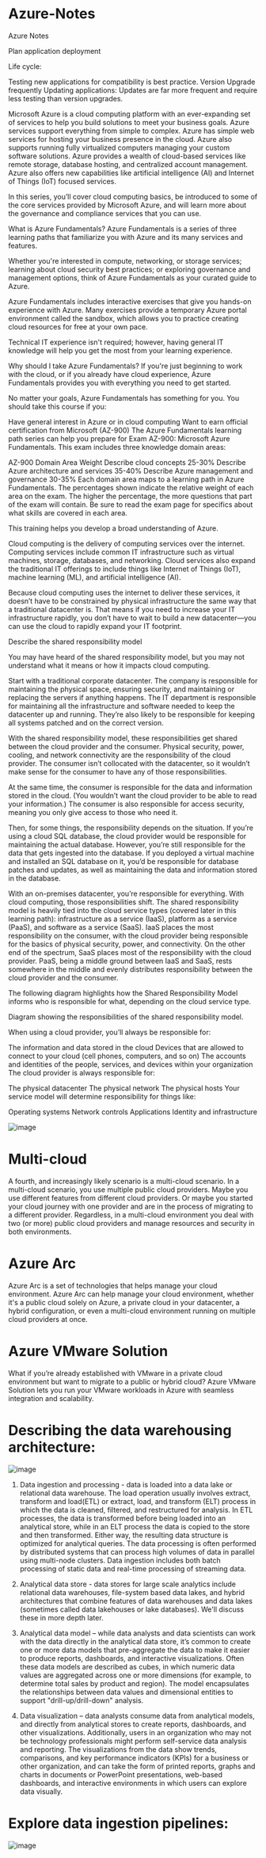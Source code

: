 # Azure-Notes
Azure Notes

Plan application deployment

Life cycle:

Testing new applications for compatibility is best practice.
Version Upgrade frequently
Updating applications: Updates are far more frequent and require less testing than version upgrades.

Microsoft Azure is a cloud computing platform with an ever-expanding set of services to help you build solutions to meet your business goals. Azure services support everything from simple to complex. Azure has simple web services for hosting your business presence in the cloud. Azure also supports running fully virtualized computers managing your custom software solutions. Azure provides a wealth of cloud-based services like remote storage, database hosting, and centralized account management. Azure also offers new capabilities like artificial intelligence (AI) and Internet of Things (IoT) focused services.

In this series, you’ll cover cloud computing basics, be introduced to some of the core services provided by Microsoft Azure, and will learn more about the governance and compliance services that you can use.

What is Azure Fundamentals?
Azure Fundamentals is a series of three learning paths that familiarize you with Azure and its many services and features.

Whether you're interested in compute, networking, or storage services; learning about cloud security best practices; or exploring governance and management options, think of Azure Fundamentals as your curated guide to Azure.

Azure Fundamentals includes interactive exercises that give you hands-on experience with Azure. Many exercises provide a temporary Azure portal environment called the sandbox, which allows you to practice creating cloud resources for free at your own pace.

Technical IT experience isn't required; however, having general IT knowledge will help you get the most from your learning experience.

Why should I take Azure Fundamentals?
If you're just beginning to work with the cloud, or if you already have cloud experience, Azure Fundamentals provides you with everything you need to get started.

No matter your goals, Azure Fundamentals has something for you. You should take this course if you:

Have general interest in Azure or in cloud computing
Want to earn official certification from Microsoft (AZ-900)
The Azure Fundamentals learning path series can help you prepare for Exam AZ-900: Microsoft Azure Fundamentals. This exam includes three knowledge domain areas:

AZ-900 Domain Area	Weight
Describe cloud concepts	25-30%
Describe Azure architecture and services	35-40%
Describe Azure management and governance	30-35%
Each domain area maps to a learning path in Azure Fundamentals. The percentages shown indicate the relative weight of each area on the exam. The higher the percentage, the more questions that part of the exam will contain. Be sure to read the exam page for specifics about what skills are covered in each area.

This training helps you develop a broad understanding of Azure.

Cloud computing is the delivery of computing services over the internet. Computing services include common IT infrastructure such as virtual machines, storage, databases, and networking. Cloud services also expand the traditional IT offerings to include things like Internet of Things (IoT), machine learning (ML), and artificial intelligence (AI).

Because cloud computing uses the internet to deliver these services, it doesn’t have to be constrained by physical infrastructure the same way that a traditional datacenter is. That means if you need to increase your IT infrastructure rapidly, you don’t have to wait to build a new datacenter—you can use the cloud to rapidly expand your IT footprint.

Describe the shared responsibility model
 
You may have heard of the shared responsibility model, but you may not understand what it means or how it impacts cloud computing.

Start with a traditional corporate datacenter. The company is responsible for maintaining the physical space, ensuring security, and maintaining or replacing the servers if anything happens. The IT department is responsible for maintaining all the infrastructure and software needed to keep the datacenter up and running. They’re also likely to be responsible for keeping all systems patched and on the correct version.

With the shared responsibility model, these responsibilities get shared between the cloud provider and the consumer. Physical security, power, cooling, and network connectivity are the responsibility of the cloud provider. The consumer isn’t collocated with the datacenter, so it wouldn’t make sense for the consumer to have any of those responsibilities.

At the same time, the consumer is responsible for the data and information stored in the cloud. (You wouldn’t want the cloud provider to be able to read your information.) The consumer is also responsible for access security, meaning you only give access to those who need it.

Then, for some things, the responsibility depends on the situation. If you’re using a cloud SQL database, the cloud provider would be responsible for maintaining the actual database. However, you’re still responsible for the data that gets ingested into the database. If you deployed a virtual machine and installed an SQL database on it, you’d be responsible for database patches and updates, as well as maintaining the data and information stored in the database.

With an on-premises datacenter, you’re responsible for everything. With cloud computing, those responsibilities shift. The shared responsibility model is heavily tied into the cloud service types (covered later in this learning path): infrastructure as a service (IaaS), platform as a service (PaaS), and software as a service (SaaS). IaaS places the most responsibility on the consumer, with the cloud provider being responsible for the basics of physical security, power, and connectivity. On the other end of the spectrum, SaaS places most of the responsibility with the cloud provider. PaaS, being a middle ground between IaaS and SaaS, rests somewhere in the middle and evenly distributes responsibility between the cloud provider and the consumer.

The following diagram highlights how the Shared Responsibility Model informs who is responsible for what, depending on the cloud service type.

Diagram showing the responsibilities of the shared responsibility model.

When using a cloud provider, you’ll always be responsible for:

The information and data stored in the cloud
Devices that are allowed to connect to your cloud (cell phones, computers, and so on)
The accounts and identities of the people, services, and devices within your organization
The cloud provider is always responsible for:

The physical datacenter
The physical network
The physical hosts
Your service model will determine responsibility for things like:

Operating systems
Network controls
Applications
Identity and infrastructure

![image](https://github.com/user-attachments/assets/ac50b46a-bce9-4343-9e2c-706b73261376)

# Multi-cloud
A fourth, and increasingly likely scenario is a multi-cloud scenario. In a multi-cloud scenario, you use multiple public cloud providers. Maybe you use different features from different cloud providers. Or maybe you started your cloud journey with one provider and are in the process of migrating to a different provider. Regardless, in a multi-cloud environment you deal with two (or more) public cloud providers and manage resources and security in both environments.

# Azure Arc
Azure Arc is a set of technologies that helps manage your cloud environment. Azure Arc can help manage your cloud environment, whether it's a public cloud solely on Azure, a private cloud in your datacenter, a hybrid configuration, or even a multi-cloud environment running on multiple cloud providers at once.

# Azure VMware Solution
What if you’re already established with VMware in a private cloud environment but want to migrate to a public or hybrid cloud? Azure VMware Solution lets you run your VMware workloads in Azure with seamless integration and scalability.

# Describing the data warehousing architecture:

![image](https://github.com/user-attachments/assets/f24d5592-3408-417d-82a6-b16dfed6129a)

1. Data ingestion and processing - data is loaded into a data lake or relational data warehouse. The load operation usually involves extract, transform and load(ETL) or extract, load, and transform (ELT) process in which the data is cleaned, filtered, and restructured for analysis. In ETL processes, the data is transformed before being loaded into an analytical store, while in an ELT process the data is copied to the store and then transformed. Either way, the resulting data structure is optimized for analytical queries. The data processing is often performed by distributed systems that can process high volumes of data in parallel using multi-node clusters. Data ingestion includes both batch processing of static data and real-time processing of streaming data.

2. Analytical data store - data stores for large scale analytics include relational data warehouses, file-system based data lakes, and hybrid architectures that combine features of data warehouses and data lakes (sometimes called data lakehouses or lake databases). We'll discuss these in more depth later.

3. Analytical data model – while data analysts and data scientists can work with the data directly in the analytical data store, it’s common to create one or more data models that pre-aggregate the data to make it easier to produce reports, dashboards, and interactive visualizations. Often these data models are described as cubes, in which numeric data values are aggregated across one or more dimensions (for example, to determine total sales by product and region). The model encapsulates the relationships between data values and dimensional entities to support "drill-up/drill-down" analysis.

4. Data visualization – data analysts consume data from analytical models, and directly from analytical stores to create reports, dashboards, and other visualizations. Additionally, users in an organization who may not be technology professionals might perform self-service data analysis and reporting. The visualizations from the data show trends, comparisons, and key performance indicators (KPIs) for a business or other organization, and can take the form of printed reports, graphs and charts in documents or PowerPoint presentations, web-based dashboards, and interactive environments in which users can explore data visually.


# Explore data ingestion pipelines:

![image](https://github.com/user-attachments/assets/4051784f-00df-48cb-a586-3f5e7989712f)
































